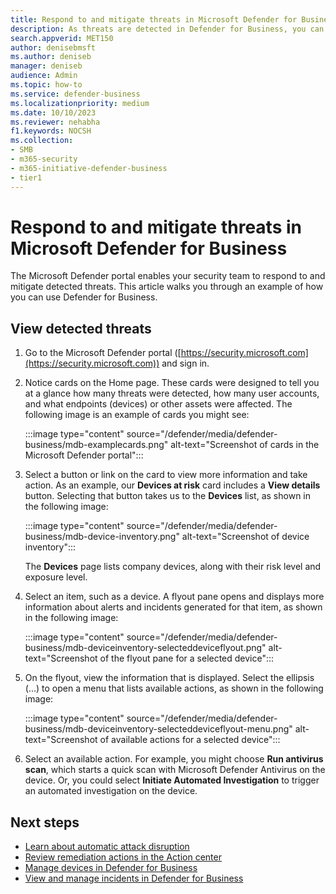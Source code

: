 ```yaml
---
title: Respond to and mitigate threats in Microsoft Defender for Business
description: As threats are detected in Defender for Business, you can take actions to respond to those threats. See how to use the device inventory view.
search.appverid: MET150
author: denisebmsft
ms.author: deniseb
manager: deniseb
audience: Admin
ms.topic: how-to
ms.service: defender-business
ms.localizationpriority: medium
ms.date: 10/10/2023
ms.reviewer: nehabha
f1.keywords: NOCSH
ms.collection:
- SMB
- m365-security
- m365-initiative-defender-business
- tier1
---
```


# Respond to and mitigate threats in Microsoft Defender for Business

The Microsoft Defender portal enables your security team to respond to and mitigate detected threats. This article walks you through an example of how you can use Defender for Business.

## View detected threats

1. Go to the Microsoft Defender portal ([https://security.microsoft.com](https://security.microsoft.com)) and sign in.

2. Notice cards on the Home page. These cards were designed to tell you at a glance how many threats were detected, how many user accounts, and what endpoints (devices) or other assets were affected. The following image is an example of cards you might see:

   :::image type="content" source="/defender/media/defender-business/mdb-examplecards.png" alt-text="Screenshot of cards in the Microsoft Defender portal":::

3. Select a button or link on the card to view more information and take action. As an example, our **Devices at risk** card includes a **View details** button. Selecting that button takes us to the **Devices** list, as shown in the following image:

   :::image type="content" source="/defender/media/defender-business/mdb-device-inventory.png" alt-text="Screenshot of device inventory":::

   The **Devices** page lists company devices, along with their risk level and exposure level.

4. Select an item, such as a device. A flyout pane opens and displays more information about alerts and incidents generated for that item, as shown in the following image:

   :::image type="content" source="/defender/media/defender-business/mdb-deviceinventory-selecteddeviceflyout.png" alt-text="Screenshot of the flyout pane for a selected device":::

5. On the flyout, view the information that is displayed. Select the ellipsis (...) to open a menu that lists available actions, as shown in the following image:

   :::image type="content" source="/defender/media/defender-business/mdb-deviceinventory-selecteddeviceflyout-menu.png" alt-text="Screenshot of available actions for a selected device":::

6. Select an available action. For example, you might choose **Run antivirus scan**, which starts a quick scan with Microsoft Defender Antivirus on the device. Or, you could select **Initiate Automated Investigation** to trigger an automated investigation on the device.

## Next steps

- [Learn about automatic attack disruption](mdb-attack-disruption.md)
- [Review remediation actions in the Action center](mdb-review-remediation-actions.md)
- [Manage devices in Defender for Business](mdb-manage-devices.md)
- [View and manage incidents in Defender for Business](mdb-view-manage-incidents.md)
